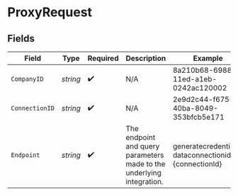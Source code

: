 # ProxyRequest


## Fields

| Field                                                                 | Type                                                                  | Required                                                              | Description                                                           | Example                                                               |
| --------------------------------------------------------------------- | --------------------------------------------------------------------- | --------------------------------------------------------------------- | --------------------------------------------------------------------- | --------------------------------------------------------------------- |
| `CompanyID`                                                           | *string*                                                              | :heavy_check_mark:                                                    | N/A                                                                   | 8a210b68-6988-11ed-a1eb-0242ac120002                                  |
| `ConnectionID`                                                        | *string*                                                              | :heavy_check_mark:                                                    | N/A                                                                   | 2e9d2c44-f675-40ba-8049-353bfcb5e171                                  |
| `Endpoint`                                                            | *string*                                                              | :heavy_check_mark:                                                    | The endpoint and query parameters made to the underlying integration. | generatecredentials?dataconnectionid={connectionId}                   |